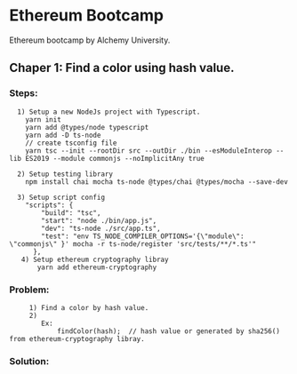 # Ethereum Bootcamp
Ethereum bootcamp by Alchemy University.

## Chaper 1: Find a color using hash value.
  ### Steps:
      1) Setup a new NodeJs project with Typescript.
        yarn init
        yarn add @types/node typescript 
        yarn add -D ts-node  
        // create tsconfig file
        yarn tsc --init --rootDir src --outDir ./bin --esModuleInterop --lib ES2019 --module commonjs --noImplicitAny true

      2) Setup testing library
        npm install chai mocha ts-node @types/chai @types/mocha --save-dev
      
      3) Setup script config
        "scripts": {
            "build": "tsc",
            "start": "node ./bin/app.js",
            "dev": "ts-node ./src/app.ts",
            "test": "env TS_NODE_COMPILER_OPTIONS='{\"module\": \"commonjs\" }' mocha -r ts-node/register 'src/tests/**/*.ts'"
          },
       4) Setup ethereum cryptography libray
           yarn add ethereum-cryptography
           
   ### Problem:
         1) Find a color by hash value.
         2) 
            Ex: 
                findColor(hash);  // hash value or generated by sha256() from ethereum-cryptography libray.
   ### Solution:

